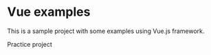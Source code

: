 # Vue examples

This is a sample project with some examples using Vue.js framework.

Practice project 
